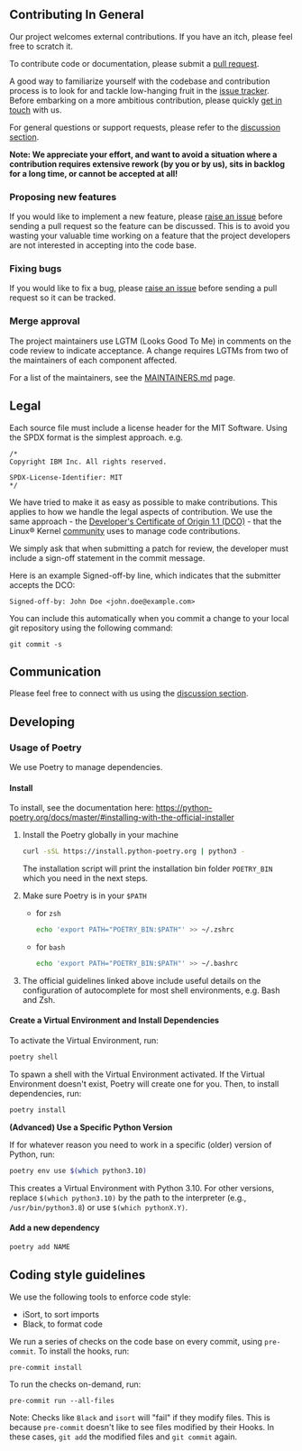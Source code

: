 ## Contributing In General
Our project welcomes external contributions. If you have an itch, please feel
free to scratch it.

To contribute code or documentation, please submit a [pull request](https://github.com/DS4SD/docling-serve/pulls).

A good way to familiarize yourself with the codebase and contribution process is
to look for and tackle low-hanging fruit in the [issue tracker](https://github.com/DS4SD/docling-serve/issues).
Before embarking on a more ambitious contribution, please quickly [get in touch](#communication) with us.

For general questions or support requests, please refer to the [discussion section](https://github.com/DS4SD/docling-serve/discussions).

**Note: We appreciate your effort, and want to avoid a situation where a contribution
requires extensive rework (by you or by us), sits in backlog for a long time, or
cannot be accepted at all!**

### Proposing new features

If you would like to implement a new feature, please [raise an issue](https://github.com/DS4SD/docling-serve/issues)
before sending a pull request so the feature can be discussed. This is to avoid
you wasting your valuable time working on a feature that the project developers
are not interested in accepting into the code base.

### Fixing bugs

If you would like to fix a bug, please [raise an issue](https://github.com/DS4SD/docling-serve/issues) before sending a
pull request so it can be tracked.

### Merge approval

The project maintainers use LGTM (Looks Good To Me) in comments on the code
review to indicate acceptance. A change requires LGTMs from two of the
maintainers of each component affected.

For a list of the maintainers, see the [MAINTAINERS.md](MAINTAINERS.md) page.


## Legal

Each source file must include a license header for the MIT
Software. Using the SPDX format is the simplest approach.
e.g.

```
/*
Copyright IBM Inc. All rights reserved.

SPDX-License-Identifier: MIT
*/
```

We have tried to make it as easy as possible to make contributions. This
applies to how we handle the legal aspects of contribution. We use the
same approach - the [Developer's Certificate of Origin 1.1 (DCO)](https://github.com/hyperledger/fabric/blob/master/docs/source/DCO1.1.txt) - that the Linux® Kernel [community](https://elinux.org/Developer_Certificate_Of_Origin)
uses to manage code contributions.

We simply ask that when submitting a patch for review, the developer
must include a sign-off statement in the commit message.

Here is an example Signed-off-by line, which indicates that the
submitter accepts the DCO:

```
Signed-off-by: John Doe <john.doe@example.com>
```

You can include this automatically when you commit a change to your
local git repository using the following command:

```
git commit -s
```


## Communication

Please feel free to connect with us using the [discussion section](https://github.com/DS4SD/docling-serve/discussions).



## Developing

### Usage of Poetry

We use Poetry to manage dependencies.


#### Install

To install, see the documentation here: https://python-poetry.org/docs/master/#installing-with-the-official-installer

1. Install the Poetry globally in your machine
    ```bash
    curl -sSL https://install.python-poetry.org | python3 -
    ```
    The installation script will print the installation bin folder `POETRY_BIN` which you need in the next steps.

2. Make sure Poetry is in your `$PATH`
    - for `zsh`
        ```sh
        echo 'export PATH="POETRY_BIN:$PATH"' >> ~/.zshrc
        ```
    - for `bash`
        ```sh
        echo 'export PATH="POETRY_BIN:$PATH"' >> ~/.bashrc
        ```

3. The official guidelines linked above include useful details on the configuration of autocomplete for most shell environments, e.g. Bash and Zsh.


#### Create a Virtual Environment and Install Dependencies

To activate the Virtual Environment, run:

```bash
poetry shell
```

To spawn a shell with the Virtual Environment activated. If the Virtual Environment doesn't exist, Poetry will create one for you. Then, to install dependencies, run:

```bash
poetry install
```

**(Advanced) Use a Specific Python Version**

If for whatever reason you need to work in a specific (older) version of Python, run:

```bash
poetry env use $(which python3.10)
```

This creates a Virtual Environment with Python 3.10. For other versions, replace `$(which python3.10)` by the path to the interpreter (e.g., `/usr/bin/python3.8`) or use `$(which pythonX.Y)`.


#### Add a new dependency

```bash
poetry add NAME
```

## Coding style guidelines

We use the following tools to enforce code style:

- iSort, to sort imports
- Black, to format code


We run a series of checks on the code base on every commit, using `pre-commit`. To install the hooks, run:

```bash
pre-commit install
```

To run the checks on-demand, run:

```
pre-commit run --all-files
```

Note: Checks like `Black` and `isort` will "fail" if they modify files. This is because `pre-commit` doesn't like to see files modified by their Hooks. In these cases, `git add` the modified files and `git commit` again.



